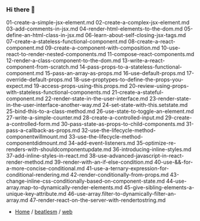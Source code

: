 ### Hi there 👋


01-create-a-simple-jsx-element.md
02-create-a-complex-jsx-element.md
03-add-comments-in-jsx.md
04-render-html-elements-to-the-dom.md
05-define-an-html-class-in-jsx.md
06-learn-about-self-closing-jsx-tags.md
07-create-a-stateless-functional-component.md
08-create-a-react-component.md
09-create-a-component-with-composition.md
10-use-react-to-render-nested-components.md
11-compose-react-components.md
12-render-a-class-component-to-the-dom.md
13-write-a-react-component-from-scratch.md
14-pass-props-to-a-stateless-functional-component.md
15-pass-an-array-as-props.md
16-use-default-props.md
17-override-default-props.md
18-use-proptypes-to-define-the-props-you-expect.md
19-access-props-using-this.props.md
20-review-using-props-with-stateless-functional-components.md
21-create-a-stateful-component.md
22-render-state-in-the-user-interface.md
23-render-state-in-the-user-interface-another-way.md
24-set-state-with-this.setstate.md
25-bind-this-to-a-class-method.md
26-use-state-to-toggle-an-element.md
27-write-a-simple-counter.md
28-create-a-controlled-input.md
29-create-a-controlled-form.md
30-pass-state-as-props-to-child-components.md
31-pass-a-callback-as-props.md
32-use-the-lifecycle-method-componentwillmount.md
33-use-the-lifecycle-method-componentdidmount.md
34-add-event-listeners.md
35-optimize-re-renders-with-shouldcomponentupdate.md
36-introducing-inline-styles.md
37-add-inline-styles-in-react.md
38-use-advanced-javascript-in-react-render-method.md
39-render-with-an-if-else-condition.md
40-use-&&-for-a-more-concise-conditional.md
41-use-a-ternary-expression-for-conditional-rendering.md
42-render-conditionally-from-props.md
43-change-inline-css-conditionally-based-on-component-state.md
44-use-array.map-to-dynamically-render-elements.md
45-give-sibling-elements-a-unique-key-attribute.md
46-use-array.filter-to-dynamically-filter-an-array.md
47-render-react-on-the-server-with-rendertostring.md


- [Home](https://github.com/beatlesm) / [beatlesm](https://github.com/beatlesm/beatlesm) /  [web](https://github.com/beatlesm/web)